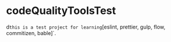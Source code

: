 # codeQualityToolsTest
d` this is a test project for learning `[eslint, prettier, gulp, flow, commitizen, bable]`.
